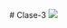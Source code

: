 #   C l a s e - 3 
 
![](https://media0.giphy.com/media/v1.Y2lkPTc5MGI3NjExeGpvaXN3N2hmbm8xb200aG1rdXUxNWYzcWFiYnFiYXN2Y3kwdWRkbSZlcD12MV9pbnRlcm5hbF9naWZfYnlfaWQmY3Q9dHM/N8QTm6a5pqTSJMQekN/200.webp)
